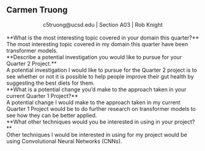 ## Carmen Truong
<center> c5truong@ucsd.edu | Section A03 | Rob Knight </center>
<br>
**What is the most interesting topic covered in your domain this quarter?** <br>
The most interesting topic covered in my domain this quarter have been transformer models.
<br>
**Describe a potential investigation you would like to pursue for your Quarter 2 Project.** <br>
A potential investigation I would like to pursue for the Quarter 2 project is to see whether or not it is possible to help people improve their gut health by suggesting the best diets for them.
<br>
**What is a potential change you’d make to the approach taken in your current Quarter 1 Project?** <br>
A potential change I would make to the approach taken in my current Quarter 1 Project would be to do further research on transformer models to see how they can be better applied.
<br>
**What other techniques would you be interested in using in your project?** <br>
Other techniques I would be interested in using for my project would be using Convolutional Neural Networks (CNNs).
